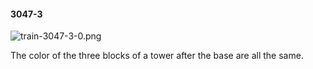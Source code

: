 #### 3047-3
![train-3047-3-0.png](https://github.com/lil-lab/nlvr/raw/master/nlvr/train/images/79/train-3047-3-0.png "train-3047-3-0.png")

The color of the three blocks of a tower after the base are all the same.